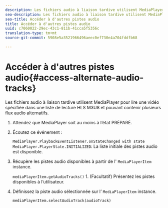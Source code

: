 ```yaml
---
description: Les fichiers audio à liaison tardive utilisent MediaPlayer pour lire une vidéo spécifiée dans une liste de lecture HLS M3U8 et pouvant contenir plusieurs flux audio alternatifs.
seo-description: Les fichiers audio à liaison tardive utilisent MediaPlayer pour lire une vidéo spécifiée dans une liste de lecture HLS M3U8 et pouvant contenir plusieurs flux audio alternatifs.
seo-title: Accéder à d'autres pistes audio
title: Accéder à d'autres pistes audio
uuid: c7060022-29ec-43c1-811b-41cca5f5356c
translation-type: tm+mt
source-git-commit: 5908e5a3521966496aeec0ef730e4a704fddfb68

---
```



# Accéder à d&#39;autres pistes audio{#access-alternate-audio-tracks}

Les fichiers audio à liaison tardive utilisent MediaPlayer pour lire une vidéo spécifiée dans une liste de lecture HLS M3U8 et pouvant contenir plusieurs flux audio alternatifs.

1. Attendez que MediaPlayer soit au moins à l’état PRÉPARÉ.
1. Écoutez ce événement :

   `MediaPlayer.PlaybackEventListener.onStateChanged with state MediaPlayer.PlayerState.INITIALIZED`: La liste initiale des pistes audio est disponible.

1. Récupère les pistes audio disponibles à partir de l&#39; `MediaPlayerItem` instance.

   `mediaPlayerItem.getAudioTracks()` 1. (Facultatif) Présentez les pistes disponibles à l’utilisateur.
1. Définissez la piste audio sélectionnée sur l’ `MediaPlayerItem` instance.

   `mediaPlayerItem.selectAudioTrack(audioTrack)`
